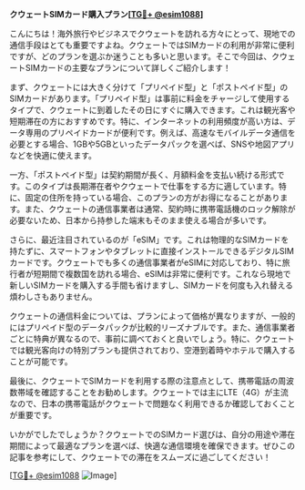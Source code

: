 **クウェートSIMカード購入プラン[[TG💪+ @esim1088](https://t.me/s/esim1088)]**

こんにちは！海外旅行やビジネスでクウェートを訪れる方々にとって、現地での通信手段はとても重要ですよね。クウェートではSIMカードの利用が非常に便利ですが、どのプランを選ぶか迷うことも多いと思います。そこで今回は、クウェートSIMカードの主要なプランについて詳しくご紹介します！

まず、クウェートには大きく分けて「プリペイド型」と「ポストペイド型」のSIMカードがあります。「プリペイド型」は事前に料金をチャージして使用するタイプで、クウェートに到着したその日にすぐに購入できます。これは観光客や短期滞在の方におすすめです。特に、インターネットの利用頻度が高い方は、データ専用のプリペイドカードが便利です。例えば、高速なモバイルデータ通信を必要とする場合、1GBや5GBといったデータパックを選べば、SNSや地図アプリなどを快適に使えます。

一方、「ポストペイド型」は契約期間が長く、月額料金を支払い続ける形式です。このタイプは長期滞在者やクウェートで仕事をする方に適しています。特に、固定の住所を持っている場合、このプランの方がお得になることがあります。また、クウェートの通信事業者は通常、契約時に携帯電話機のロック解除が必要ないため、日本から持参した端末もそのまま使える場合が多いです。

さらに、最近注目されているのが「eSIM」です。これは物理的なSIMカードを持たずに、スマートフォンやタブレットに直接インストールできるデジタルSIMカードです。クウェートでも多くの通信事業者がeSIMに対応しており、特に旅行者が短期間で複数国を訪れる場合、eSIMは非常に便利です。これなら現地で新しいSIMカードを購入する手間も省けますし、SIMカードを何度も入れ替える煩わしさもありません。

クウェートの通信料金については、プランによって価格が異なりますが、一般的にはプリペイド型のデータパックが比較的リーズナブルです。また、通信事業者ごとに特典が異なるので、事前に調べておくと良いでしょう。特に、クウェートでは観光客向けの特別プランも提供されており、空港到着時やホテルで購入することが可能です。

最後に、クウェートでSIMカードを利用する際の注意点として、携帯電話の周波数帯域を確認することをお勧めします。クウェートでは主にLTE（4G）が主流なので、日本の携帯電話がクウェートで問題なく利用できるか確認しておくことが重要です。

いかがでしたでしょうか？クウェートでのSIMカード選びは、自分の用途や滞在期間によって最適なプランを選べば、快適な通信環境を確保できます。ぜひこの記事を参考にして、クウェートでの滞在をスムーズに過ごしてください！

[[TG💪+ @esim1088](https://t.me/s/esim1088) ![Image](https://i.postimg.cc/Y0z9fWf4/image.png)]